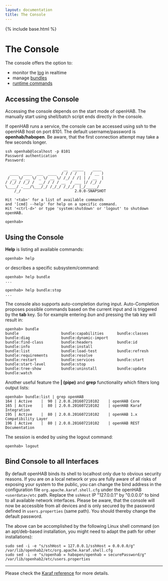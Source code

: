 ```yaml
---
layout: documentation
title: The Console
---
```


{% include base.html %}

# The Console

The console offers the option to:

* monitor the [log](logging.html#karaf-console) in realtime
* manage [bundles](bundles.html)
* [runtime commands](runtime.html)

## Accessing the Console

Accessing the console depends on the start mode of openHAB. The manually start using shell/batch script ends directly in the console.

If openHAB runs a service, the console can be accessed using ssh to the openHAB host on port 8101. The default username/password is **openhab/habopen**. Be aware, that the first connection attempt may take a few seconds longer.

```
ssh openhab@localhost -p 8101
Password authentication
Password:

                          __  _____    ____
  ____  ____  ___  ____  / / / /   |  / __ )
 / __ \/ __ \/ _ \/ __ \/ /_/ / /| | / __  |
/ /_/ / /_/ /  __/ / / / __  / ___ |/ /_/ /
\____/ .___/\___/_/ /_/_/ /_/_/  |_/_____/
    /_/                        2.0.0-SNAPSHOT

Hit '<tab>' for a list of available commands
and '[cmd] --help' for help on a specific command.
Hit '<ctrl-d>' or type 'system:shutdown' or 'logout' to shutdown openHAB.

openhab>
```

## Using the Console

**Help** is listing all available commands:

```
openhab> help
```

or describes a specific subsystem/command:

```
openhab> help bundle
...

openhab> help bundle:stop
...
```

The console also supports auto-completion during input. Auto-Completion proposes possible commands based on the current input and is triggered by the **tab** key. So for example entering _bun_ and pressing the tab key will result in:

```
openhab> bundle
bundle                   bundle:capabilities      bundle:classes           bundle:diag              bundle:dynamic-import
bundle:find-class        bundle:headers           bundle:id                bundle:info              bundle:install
bundle:list              bundle:load-test         bundle:refresh           bundle:requirements      bundle:resolve
bundle:restart           bundle:services          bundle:start             bundle:start-level       bundle:stop
bundle:tree-show         bundle:uninstall         bundle:update            bundle:watch
```

Another useful feature the **\| (pipe)** and **grep** functionality which filters long output lists:

```
openhab> bundle:list | grep openHAB
164 | Active    |  90 | 2.0.0.201607210102    | openHAB Core
165 | Active    |  80 | 2.0.0.201607210102    | openHAB Karaf Integration
195 | Active    |  80 | 2.0.0.201607210102    | openHAB 1.x Compatibility Layer
196 | Active    |  80 | 2.0.0.201607210102    | openHAB REST Documentation
```

The session is ended by using the logout command:

```
openhab> logout
```

## Bind Console to all Interfaces

By default openHAB binds its shell to localhost only due to obvious security reasons. If you are on a local network or you are fully aware of all risks of exposing your system to the public, you can change the bind address in the configuration file `org.apache.karaf.shell.cfg` under the openHAB `<userdata>/etc` path. Replace the `sshHost` IP "127.0.0.1" by "0.0.0.0" to bind to all available network interfaces. Please be aware, that the console will now be accessible from all devices and is only secured by the password defined in `users.properties` (same path). You should thereby change the default password.

The above can be accomplished by the following Linux shell command (on an apt/deb-based installation, you might need to adapt the path for other installations):

```
sudo sed -i -e "s/sshHost = 127.0.0.1/sshHost = 0.0.0.0/g" /var/lib/openhab2/etc/org.apache.karaf.shell.cfg
sudo sed -i -e "s/openhab = habopen/openhab = securePassword/g" /var/lib/openhab2/etc/users.properties
```

-----

Please check the [Karaf reference](http://karaf.apache.org/manual/latest/) for more details.
